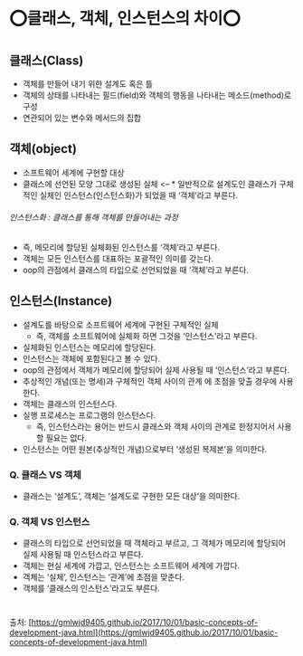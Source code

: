 # ⭕클래스, 객체, 인스턴스의 차이⭕

## 클래스(Class)

- 객체를 만들어 내기 위한 설계도 혹은 틀
- 객체의 상태를 나타내는 필드(field)와 객체의 행동을 나타내는 메소드(method)로 구성
- 연관되어 있는 변수와 메서드의 집합

## 객체(object)

- 소프트웨어 세계에 구현할 대상
- 클래스에 선언된 모양 그대로 생성된 실체 <– * 일반적으로 설계도인 클래스가 구체적인 실체인 인스턴스(인스턴스화)가 되었을 때 ‘객체’라고 부른다.
###### 인스턴스화 : 클래스를 통해 객체를 만들어내는 과정
  - 즉, 메모리에 할당된 실체화된 인스턴스를 ‘객체’라고 부른다. 
- 객체는 모든 인스턴스를 대표하는 포괄적인 의미를 갖는다.
- oop의 관점에서 클래스의 타입으로 선언되었을 때 ‘객체’라고 부른다.

## 인스턴스(Instance)

- 설계도를 바탕으로 소프트웨어 세계에 구현된 구체적인 실체
  - 즉, 객체를 소프트웨어에 실체화 하면 그것을 ‘인스턴스’라고 부른다.
- 실체화된 인스턴스는 메모리에 할당된다.
- 인스턴스는 객체에 포함된다고 볼 수 있다.
- oop의 관점에서 객체가 메모리에 할당되어 실제 사용될 때 ‘인스턴스’라고 부른다.
- 추상적인 개념(또는 명세)과 구체적인 객체 사이의 관계 에 초점을 맞출 경우에 사용한다.
- 객체는 클래스의 인스턴스다.
- 실행 프로세스는 프로그램의 인스턴스다.
  - 즉, 인스턴스라는 용어는 반드시 클래스와 객체 사이의 관계로 한정지어서 사용할 필요는 없다.
- 인스턴스는 어떤 원본(추상적인 개념)으로부터 ‘생성된 복제본’을 의미한다.


### Q. 클래스 VS 객체
- 클래스는 ‘설계도’, 객체는 ‘설계도로 구현한 모든 대상’을 의미한다.

### Q. 객체 VS 인스턴스
- 클래스의 타입으로 선언되었을 때 객체라고 부르고, 그 객체가 메모리에 할당되어 실제 사용될 때 인스턴스라고 부른다.
- 객체는 현실 세계에 가깝고, 인스턴스는 소프트웨어 세계에 가깝다.
- 객체는 ‘실체’, 인스턴스는 ‘관계’에 초점을 맞춘다.
- 객체를 ‘클래스의 인스턴스’라고도 부른다.
#
출처: [https://gmlwjd9405.github.io/2017/10/01/basic-concepts-of-development-java.html](https://gmlwjd9405.github.io/2017/10/01/basic-concepts-of-development-java.html)
